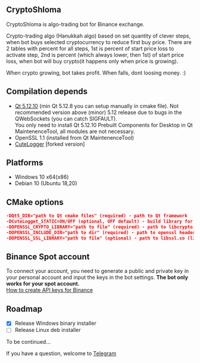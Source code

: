 ## CryptoShloma

CryptoShloma is algo-trading bot for Binance exchange.

Crypto-trading algo (Hanukkah algo) based on set quantity of clever steps, when bot buys selected cryptocurrency to reduce first buy price. There are 2 tables with percent for all steps, 1st is percent of start price loss to activate step, 2nd is percent (which always lower, then 1st) of start price loss, when bot will buy crypto(it happens only when price is growing).

When crypto growing, bot takes profit. When falls, dont loosing money. :)

## Compilation depends

* [Qt 5.12.10](https://www.qt.io/download-open-source) (min Qt 5.12.8 you can setup manually in cmake file). Not recommended version above (minor) 5.12 release due to bugs in the QWebSockets (you can catch SIGFAULT). <br>You only need to install Qt 5.12.10 Prebuilt Components for Desktop in Qt MaintenenceTool, all modules are not necessary.
* OpenSSL 1.1 (installed from Qt MaintenenceTool)
* [CuteLogger](https://github.com/man-k28/CuteLogger) [forked version]

## Platforms
* Windows 10 x64(x86)
* Debian 10 (Ubuntu 18,20)

## CMake options
```cmake
-DQt5_DIR="path to Qt cmake files" (required) - path to Qt framework
-DCuteLogget_STATIC=ON/OFF (optional, OFF default) - build library for static or shared linking
-DOPENSSL_CRYPTO_LIBRARY="path to file" (required) - path to libcrypto.so (libcrypto.dll for WIN)
-DOPENSSL_INCLUDE_DIR="path to dir" (required) - path to openssl headers
-DOPENSSL_SSL_LIBRARY="path to file" (optional) - path to libssl.so (libssl.dll for WIN)
```
## Binance **Spot** account
To connect your account, you need to generate a public and private key in your personal account and input the keys in the bot settings. **The bot only works for your spot account.**<br>
[How to create API keys for Binance](https://www.binance.com/en/support/articles/360002502072-How-to-create-API)

## Roadmap
- [x] Release Windows binary installer
- [ ] Release Linux deb installer

To be continued...

If you have a question, welcome to [Telegram](https://t.me/cryptoshloma)
